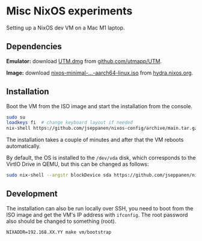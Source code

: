 
# Misc NixOS experiments

Setting up a NixOS dev VM on a Mac M1 laptop.

## Dependencies

**Emulator:** download [UTM.dmg](https://github.com/utmapp/UTM/releases/download/v3.0.4-2/UTM.dmg) from [github.com/utmapp/UTM](https://github.com/utmapp/UTM/releases/).

**Image:** download [nixos-minimal-...-aarch64-linux.iso](https://hydra.nixos.org/build/166864442/download/1/nixos-minimal-21.11.335858.592b893530e-aarch64-linux.iso) from [hydra.nixos.org](https://hydra.nixos.org/job/nixos/release-21.11/nixos.iso_minimal.aarch64-linux).

## Installation

Boot the VM from the ISO image and start the installation from the console.

```bash
sudo su
loadkeys fi  # change keyboard layout if needed
nix-shell https://github.com/jseppanen/nixos-config/archive/main.tar.gz
```

The installation takes a couple of minutes and after that the VM reboots automatically.

By default, the OS is installed to the `/dev/vda` disk, which corresponds to the VirtIO Drive in QEMU, but this can be changed as follows:

```bash
sudo nix-shell --argstr blockDevice sda https://github.com/jseppanen/nixos-config/archive/main.tar.gz
```

## Development

The installation can also be run locally over SSH, you need to boot from the ISO image and get the VM's IP address with `ifconfig`. The root password also should be changed to something (root).

```make
NIXADDR=192.168.XX.YY make vm/bootstrap
```
